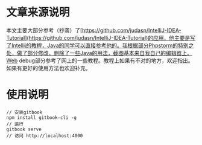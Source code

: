 # 文章来源说明

本文主要大部分参考（抄袭）了[https://github.com/judasn/IntelliJ-IDEA-Tutorial](https://github.com/judasn/IntelliJ-IDEA-Tutorial)的应用，他主要是写了Intellij的教程，Java的同学可以直接参考他的。我根据部分Phpstorm的特别之处，做了部分修改，删除了一些Java的用法，截图基本来自我自己的编辑器上。Web debug部分参考了网上的一些教程。教程上如果有不对的地方，欢迎指出。如果有更好的使用方法也欢迎补充。

# 使用说明
```
// 安装gitbook
npm install gitbook-cli -g
// 运行
gitbook serve
// 访问 http://localhost:4000
```
